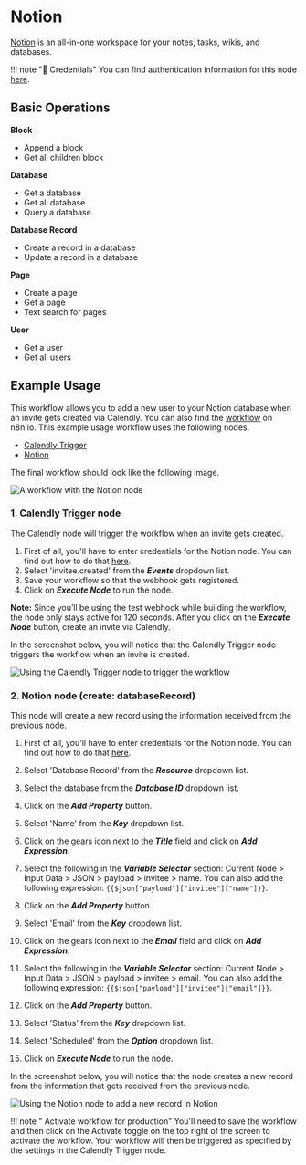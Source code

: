 # Notion

[Notion](https://notion.so) is an all-in-one workspace for your notes, tasks, wikis, and databases.

!!! note "🔑 Credentials"
    You can find authentication information for this node [here](/workflow/integrations/credentials/notion/).


## Basic Operations

**Block**
- Append a block
- Get all children block


**Database**
- Get a database
- Get all database
- Query a database


**Database Record**
- Create a record in a database
- Update a record in a database


**Page**
- Create a page
- Get a page
- Text search for pages


**User**
- Get a user
- Get all users


## Example Usage

This workflow allows you to add a new user to your Notion database when an invite gets created via Calendly. You can also find the [workflow](https://n8n.io/workflows/1088) on n8n.io. This example usage workflow uses the following nodes.

- [Calendly Trigger](/workflow/integrations/trigger-nodes/n8n-nodes-base.calendlytrigger/)
- [Notion]()

The final workflow should look like the following image.

![A workflow with the Notion node](/_images/integrations/nodes/notion/workflow.png)

### 1. Calendly Trigger node

The Calendly node will trigger the workflow when an invite gets created.

1. First of all, you'll have to enter credentials for the Notion node. You can find out how to do that [here](/workflow/integrations/credentials/calendly/).
2. Select 'invitee.created' from the ***Events*** dropdown list.
3. Save your workflow so that the webhook gets registered.
4. Click on ***Execute Node*** to run the node.

**Note:** Since you’ll be using the test webhook while building the workflow, the node only stays active for 120 seconds. After you click on the ***Execute Node*** button, create an invite via Calendly.

In the screenshot below, you will notice that the Calendly Trigger node triggers the workflow when an invite is created.

![Using the Calendly Trigger node to trigger the workflow](/_images/integrations/nodes/notion/calendlytrigger_node.png)


### 2. Notion node (create: databaseRecord)

This node will create a new record using the information received from the previous node.

1. First of all, you'll have to enter credentials for the Notion node. You can find out how to do that [here](/workflow/integrations/credentials/notion/).

2. Select 'Database Record' from the ***Resource*** dropdown list.
3. Select the database from the ***Database ID*** dropdown list.
4. Click on the ***Add Property*** button.
5. Select 'Name' from the ***Key*** dropdown list.
6. Click on the gears icon next to the ***Title*** field and click on ***Add Expression***.
7. Select the following in the ***Variable Selector*** section: Current Node > Input Data > JSON > payload > invitee > name. You can also add the following expression: `{{$json["payload"]["invitee"]["name"]}}`.
8. Click on the ***Add Property*** button.
9. Select 'Email' from the ***Key*** dropdown list.
10. Click on the gears icon next to the ***Email*** field and click on ***Add Expression***.
11. Select the following in the ***Variable Selector*** section: Current Node > Input Data > JSON > payload > invitee > email. You can also add the following expression: `{{$json["payload"]["invitee"]["email"]}}`.
11. Click on the ***Add Property*** button.
12. Select 'Status' from the ***Key*** dropdown list.
13. Select 'Scheduled' from the ***Option*** dropdown list.
14. Click on ***Execute Node*** to run the node.

In the screenshot below, you will notice that the node creates a new record from the information that gets received from the previous node.

![Using the Notion node to add a new record in Notion](/_images/integrations/nodes/notion/notion_node.png)

!!! note " Activate workflow for production"
    You'll need to save the workflow and then click on the Activate toggle on the top right of the screen to activate the workflow. Your workflow will then be triggered as specified by the settings in the Calendly Trigger node.

